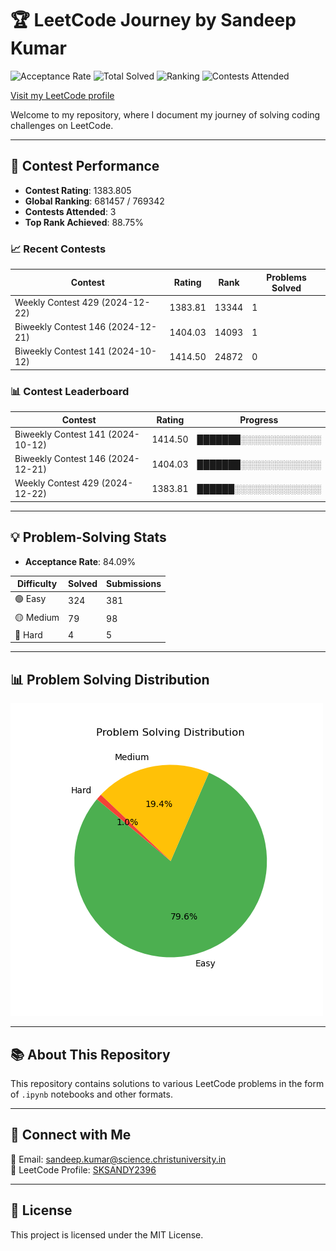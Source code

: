 
# 🏆 LeetCode Journey by Sandeep Kumar  

![Acceptance Rate](https://img.shields.io/badge/Acceptance-84.09%25-brightgreen) 
![Total Solved](https://img.shields.io/badge/Solved-407-blue) 
![Ranking](https://img.shields.io/badge/Ranking-241922-orange) 
![Contests Attended](https://img.shields.io/badge/Contests-3-purple)

[Visit my LeetCode profile](https://leetcode.com/u/SKSANDY2396/)  

Welcome to my repository, where I document my journey of solving coding challenges on LeetCode.  

---

## 🚀 Contest Performance  
- **Contest Rating**: 1383.805  
- **Global Ranking**: 681457 / 769342  
- **Contests Attended**: 3  
- **Top Rank Achieved**: 88.75%  

### 📈 Recent Contests
| Contest | Rating | Rank | Problems Solved |
|---------|--------|------|----------------|
| Weekly Contest 429 (2024-12-22) | 1383.81 | 13344 | 1 |
| Biweekly Contest 146 (2024-12-21) | 1404.03 | 14093 | 1 |
| Biweekly Contest 141 (2024-10-12) | 1414.50 | 24872 | 0 |


### 📊 Contest Leaderboard
| Contest | Rating | Progress |
|---------|--------|---------|
| Biweekly Contest 141 (2024-10-12) | 1414.50 | ███████░░░░░░░░░░░░░ |
| Biweekly Contest 146 (2024-12-21) | 1404.03 | ███████░░░░░░░░░░░░░ |
| Weekly Contest 429 (2024-12-22) | 1383.81 | ██████░░░░░░░░░░░░░░ |


---

## 💡 Problem-Solving Stats  
- **Acceptance Rate**: 84.09%  

| Difficulty | Solved | Submissions |
|------------|--------|-------------|
| 🟢 Easy    | 324 | 381 |
| 🟡 Medium  | 79 | 98 |
| 🔴 Hard    | 4 | 5 |

---

## 📊 Problem Solving Distribution

![LeetCode Stats](leetcode_stats.png)

---

## 📚 About This Repository  
This repository contains solutions to various LeetCode problems in the form of `.ipynb` notebooks and other formats.  

---

## 💬 Connect with Me  
📧 Email: sandeep.kumar@science.christuniversity.in  
🔗 LeetCode Profile: [SKSANDY2396](https://leetcode.com/u/SKSANDY2396/)  

---

## 📄 License  

This project is licensed under the MIT License.

